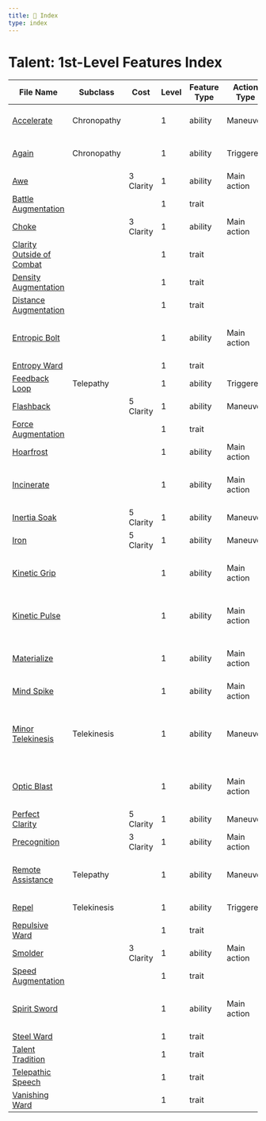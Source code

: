 ```yaml
---
title: 📑 Index
type: index
---
```


# Talent: 1st-Level Features Index

| File Name                                                       | Subclass    | Cost      | Level | Feature Type | Action Type | Distance         | Target                                |
| --------------------------------------------------------------- | ----------- | --------- | ----- | ------------ | ----------- | ---------------- | ------------------------------------- |
| [Accelerate](../Accelerate)                                     | Chronopathy |           | 1     | ability      | Maneuver    | Ranged 10        | Self or one creature                  |
| [Again](../Again)                                               | Chronopathy |           | 1     | ability      | Triggered   | Ranged 10        | Self or one creature                  |
| [Awe](../Awe)                                                   |             | 3 Clarity | 1     | ability      | Main action | Ranged 10        | One creature                          |
| [Battle Augmentation](../Battle%20Augmentation)                 |             |           | 1     | trait        |             |                  |                                       |
| [Choke](../Choke)                                               |             | 3 Clarity | 1     | ability      | Main action | Ranged 10        | One creature                          |
| [Clarity Outside of Combat](../Clarity%20Outside%20of%20Combat) |             |           | 1     | trait        |             |                  |                                       |
| [Density Augmentation](../Density%20Augmentation)               |             |           | 1     | trait        |             |                  |                                       |
| [Distance Augmentation](../Distance%20Augmentation)             |             |           | 1     | trait        |             |                  |                                       |
| [Entropic Bolt](../Entropic%20Bolt)                             |             |           | 1     | ability      | Main action | Ranged 10        | One creature or object                |
| [Entropy Ward](../Entropy%20Ward)                               |             |           | 1     | trait        |             |                  |                                       |
| [Feedback Loop](../Feedback%20Loop)                             | Telepathy   |           | 1     | ability      | Triggered   | Ranged 10        | One creature                          |
| [Flashback](../Flashback)                                       |             | 5 Clarity | 1     | ability      | Maneuver    | Ranged 10        | Self or one ally                      |
| [Force Augmentation](../Force%20Augmentation)                   |             |           | 1     | trait        |             |                  |                                       |
| [Hoarfrost](../Hoarfrost)                                       |             |           | 1     | ability      | Main action | Ranged 10        | One creature                          |
| [Incinerate](../Incinerate)                                     |             |           | 1     | ability      | Main action | 3 cube within 10 | Each enemy in the area                |
| [Inertia Soak](../Inertia%20Soak)                               |             | 5 Clarity | 1     | ability      | Maneuver    | Ranged 10        | Self or one ally                      |
| [Iron](../Iron)                                                 |             | 5 Clarity | 1     | ability      | Maneuver    | Ranged 10        | Self or one ally                      |
| [Kinetic Grip](../Kinetic%20Grip)                               |             |           | 1     | ability      | Main action | Ranged 10        | One creature or object                |
| [Kinetic Pulse](../Kinetic%20Pulse)                             |             |           | 1     | ability      | Main action | 1 burst          | Each enemy in the area                |
| [Materialize](../Materialize)                                   |             |           | 1     | ability      | Main action | Ranged 10        | One creature or object                |
| [Mind Spike](../Mind%20Spike)                                   |             |           | 1     | ability      | Main action | Ranged 10        | One creature                          |
| [Minor Telekinesis](../Minor%20Telekinesis)                     | Telekinesis |           | 1     | ability      | Maneuver    | Ranged 10        | Self or one size 1 creature or object |
| [Optic Blast](../Optic%20Blast)                                 |             |           | 1     | ability      | Main action | Ranged 10        | One creature or object                |
| [Perfect Clarity](../Perfect%20Clarity)                         |             | 5 Clarity | 1     | ability      | Maneuver    | Ranged 10        | Self or one ally                      |
| [Precognition](../Precognition)                                 |             | 3 Clarity | 1     | ability      | Main action | Melee 2          | Self or one ally                      |
| [Remote Assistance](../Remote%20Assistance)                     | Telepathy   |           | 1     | ability      | Maneuver    | Ranged 10        | One creature or object                |
| [Repel](../Repel)                                               | Telekinesis |           | 1     | ability      | Triggered   | Ranged 10        | Self or one ally                      |
| [Repulsive Ward](../Repulsive%20Ward)                           |             |           | 1     | trait        |             |                  |                                       |
| [Smolder](../Smolder)                                           |             | 3 Clarity | 1     | ability      | Main action | Ranged 10        | One creature                          |
| [Speed Augmentation](../Speed%20Augmentation)                   |             |           | 1     | trait        |             |                  |                                       |
| [Spirit Sword](../Spirit%20Sword)                               |             |           | 1     | ability      | Main action | Melee 2          | One creature or object                |
| [Steel Ward](../Steel%20Ward)                                   |             |           | 1     | trait        |             |                  |                                       |
| [Talent Tradition](../Talent%20Tradition)                       |             |           | 1     | trait        |             |                  |                                       |
| [Telepathic Speech](../Telepathic%20Speech)                     |             |           | 1     | trait        |             |                  |                                       |
| [Vanishing Ward](../Vanishing%20Ward)                           |             |           | 1     | trait        |             |                  |                                       |
